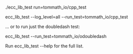 
./ecc_lib_test  run=tommath_io/cpp_test

ecc_lib_test  --log_level=all --run_test=tommath_io/cpp_test

... or to run just the doubledash test:

ecc_lib_test  --run_test=tommath_io/odoubledash

Run  ecc_lib_test --help   for the full list.

